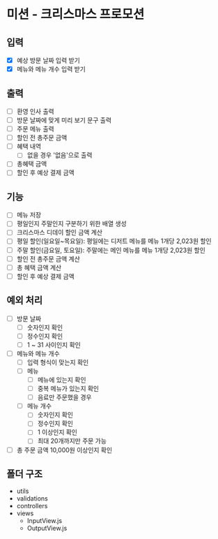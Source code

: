 # 미션 - 크리스마스 프로모션

## 입력

- [x] 예상 방문 날짜 입력 받기
- [x] 메뉴와 메뉴 개수 입력 받기

## 출력

- [ ] 환영 인사 출력
- [ ] 방문 날짜에 맞게 미리 보기 문구 출력
- [ ] 주문 메뉴 출력
- [ ] 할인 전 총주문 금액
- [ ] 혜택 내역
  - [ ] 없을 경우 '없음'으로 출력
- [ ] 총혜택 금액
- [ ] 할인 후 예상 결제 금액

## 기능

- [ ] 메뉴 저장
- [ ] 평일인지 주말인지 구분하기 위한 배열 생성
- [ ] 크리스마스 디데이 할인 금액 계산
- [ ] 평일 할인(일요일~목요일): 평일에는 디저트 메뉴를 메뉴 1개당 2,023원 할인
- [ ] 주말 할인(금요일, 토요일): 주말에는 메인 메뉴를 메뉴 1개당 2,023원 할인
- [ ] 할인 전 총주문 금액 계산
- [ ] 총 혜택 금액 계산
- [ ] 할인 후 예상 결제 금액

## 예외 처리

- [ ] 방문 날짜
  - [ ] 숫자인지 확인
  - [ ] 정수인지 확인
  - [ ] 1 ~ 31 사이인지 확인

- [ ] 메뉴와 메뉴 개수
  - [ ] 입력 형식이 맞는지 확인
  - [ ] 메뉴
    - [ ] 메뉴에 있는지 확인
    - [ ] 중복 메뉴가 있는지 확인
    - [ ] 음료만 주문했을 경우
  - [ ] 메뉴 개수
    - [ ] 숫자인지 확인
    - [ ] 정수인지 확인
    - [ ] 1 이상인지 확인
    - [ ] 최대 20개까지만 주문 가능

- [ ] 총 주문 금액 10,000원 이상인지 확인

## 폴더 구조

- utils
- validations
- controllers
- views
  - InputView.js
  - OutputView.js
